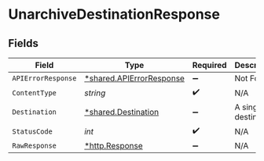# UnarchiveDestinationResponse


## Fields

| Field                                                               | Type                                                                | Required                                                            | Description                                                         |
| ------------------------------------------------------------------- | ------------------------------------------------------------------- | ------------------------------------------------------------------- | ------------------------------------------------------------------- |
| `APIErrorResponse`                                                  | [*shared.APIErrorResponse](../../models/shared/apierrorresponse.md) | :heavy_minus_sign:                                                  | Not Found                                                           |
| `ContentType`                                                       | *string*                                                            | :heavy_check_mark:                                                  | N/A                                                                 |
| `Destination`                                                       | [*shared.Destination](../../models/shared/destination.md)           | :heavy_minus_sign:                                                  | A single destination                                                |
| `StatusCode`                                                        | *int*                                                               | :heavy_check_mark:                                                  | N/A                                                                 |
| `RawResponse`                                                       | [*http.Response](https://pkg.go.dev/net/http#Response)              | :heavy_minus_sign:                                                  | N/A                                                                 |